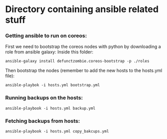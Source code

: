 # Directory containing ansible related stuff

### Getting ansible to run on coreos:
First we need to bootstrap the coreos nodes with python by downloading a role from ansible galaxy:
Inside this folder:
```
ansible-galaxy install defunctzombie.coreos-bootstrap -p ./roles
```
Then bootstrap the nodes (remember to add the new hosts to the hosts.yml file):
```
ansible-playbok -i hosts.yml bootstrap.yml
```

### Running backups on the hosts:
```
ansible-playbook -i hosts.yml backup.yml
```

### Fetching backups from hosts:
```
ansible-playbook -i hosts.yml copy_bakcups.yml
```
